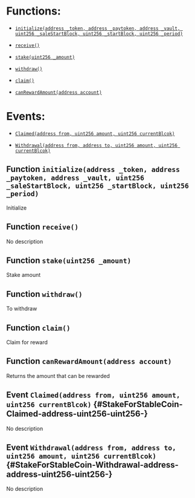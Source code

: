 # Functions:

- [`initialize(address _token, address _paytoken, address _vault, uint256 _saleStartBlock, uint256 _startBlock, uint256 _period)`](#StakeForStableCoin-initialize-address-address-address-uint256-uint256-uint256-)

- [`receive()`](#StakeForStableCoin-receive--)

- [`stake(uint256 _amount)`](#StakeForStableCoin-stake-uint256-)

- [`withdraw()`](#StakeForStableCoin-withdraw--)

- [`claim()`](#StakeForStableCoin-claim--)

- [`canRewardAmount(address account)`](#StakeForStableCoin-canRewardAmount-address-)

# Events:

- [`Claimed(address from, uint256 amount, uint256 currentBlcok)`](#StakeForStableCoin-Claimed-address-uint256-uint256-)

- [`Withdrawal(address from, address to, uint256 amount, uint256 currentBlcok)`](#StakeForStableCoin-Withdrawal-address-address-uint256-uint256-)

## Function `initialize(address _token, address _paytoken, address _vault, uint256 _saleStartBlock, uint256 _startBlock, uint256 _period) `

Initialize

## Function `receive() `

No description

## Function `stake(uint256 _amount) `

Stake amount

## Function `withdraw() `

To withdraw

## Function `claim() `

Claim for reward

## Function `canRewardAmount(address account) `

Returns the amount that can be rewarded

## Event `Claimed(address from, uint256 amount, uint256 currentBlcok)` {#StakeForStableCoin-Claimed-address-uint256-uint256-}

No description

## Event `Withdrawal(address from, address to, uint256 amount, uint256 currentBlcok)` {#StakeForStableCoin-Withdrawal-address-address-uint256-uint256-}

No description
